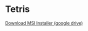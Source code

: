 # Tetris


[Download MSI Installer (google drive)](https://drive.google.com/file/d/1N7tUZW3ucJ_FQt7vhxWutYO8FZuJuaNb/view?usp=drive_link)

